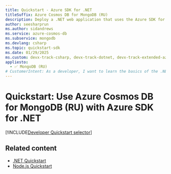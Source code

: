 ```yaml
---
title: Quickstart - Azure SDK for .NET
titleSuffix: Azure Cosmos DB for MongoDB (RU)
description: Deploy a .NET web application that uses the Azure SDK for .NET to interact with Azure Cosmos DB for MongoDB (RU) data in this quickstart.
author: seesharprun
ms.author: sidandrews
ms.service: azure-cosmos-db
ms.subservice: mongodb
ms.devlang: csharp
ms.topic: quickstart-sdk
ms.date: 01/29/2025
ms.custom: devx-track-csharp, devx-track-dotnet, devx-track-extended-azdevcli
appliesto:
  - ✅ MongoDB (RU)
# CustomerIntent: As a developer, I want to learn the basics of the .NET library so that I can build applications with Azure Cosmos DB for MongoDB (RU).
---
```


# Quickstart: Use Azure Cosmos DB for MongoDB (RU) with Azure SDK for .NET

[!INCLUDE[Developer Quickstart selector](includes/quickstart/dev-selector.md)]

## Related content

- [.NET Quickstart](quickstart-dotnet.md)
- [Node.js Quickstart](quickstart-nodejs.md)
